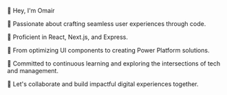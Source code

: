 👋 Hey, I'm Omair

🚀 Passionate about crafting seamless user experiences through code.

🎨 Proficient in React, Next.js, and Express.

🔧 From optimizing UI components to creating Power Platform solutions.

🌱 Committed to continuous learning and exploring the intersections of tech and management.

🌟 Let's collaborate and build impactful digital experiences together.
